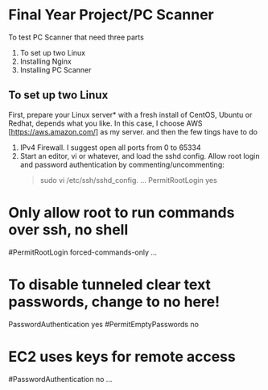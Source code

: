 # Final Year Project/PC Scanner
To test PC Scanner that need three parts
1. To set up two Linux
2. Installing Nginx
3. Installing PC Scanner


## To set up two Linux
First, prepare your Linux server* with a fresh install of CentOS, Ubuntu or Redhat, depends what you like.
In this case, I choose AWS [https://aws.amazon.com/] as my server. and then the few tings have to do 
1. IPv4 Firewall. I suggest open all ports from 0 to 65334
2. Start an editor, vi or whatever, and load the sshd config. Allow root login and password authentication by commenting/uncommenting: 
   > sudo vi /etc/ssh/sshd_config. 
   …
PermitRootLogin yes
# Only allow root to run commands over ssh, no shell
#PermitRootLogin forced-commands-only
…
# To disable tunneled clear text passwords, change to no here!
PasswordAuthentication yes
#PermitEmptyPasswords no
# EC2 uses keys for remote access
#PasswordAuthentication no
…

  

